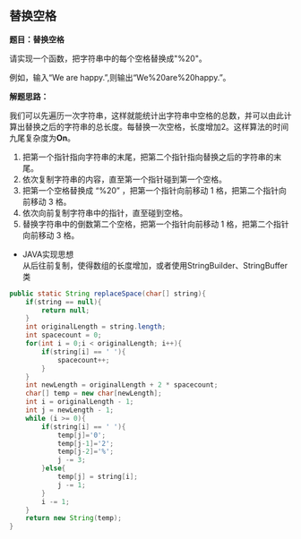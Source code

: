 <link href="markdown.css" rel="stylesheet"></link>

## 替换空格
**题目：替换空格**    

请实现一个函数，把字符串中的每个空格替换成"%20"。
  
例如，输入“We are happy.”,则输出“We%20are%20happy.”。

**解题思路：**    

我们可以先遍历一次字符串，这样就能统计出字符串中空格的总数，并可以由此计算出替换之后的字符串的总长度。每替换一次空格，长度增加2。这样算法的时间九尾复杂度为**On**。
1. 把第一个指针指向字符串的末尾，把第二个指针指向替换之后的字符串的末尾。
2. 依次复制字符串的内容，直至第一个指针碰到第一个空格。
3. 把第一个空格替换成 “%20” ，把第一个指针向前移动 1 格，把第二个指针向前移动 3 格。
4. 依次向前复制字符串中的指针，直至碰到空格。
5. 替换字符串中的倒数第二个空格，把第一个指针向前移动 1 格，把第二个指针向前移动 3 格。

* JAVA实现思想  
从后往前复制，使得数组的长度增加，或者使用StringBuilder、StringBuffer类

```java
public static String replaceSpace(char[] string){
    if(string == null){
        return null;
    }
    int originalLength = string.length;
    int spacecount = 0;
    for(int i = 0;i < originalLength; i++){
        if(string[i] == ' '){
            spacecount++;
        }
    }
    int newLength = originalLength + 2 * spacecount;
    char[] temp = new char[newLength];
    int i = originalLength - 1;
    int j = newLength - 1;
    while (i >= 0){
        if(string[i] == ' '){
            temp[j]='0';
            temp[j-1]='2';
            temp[j-2]='%';
            j -= 3;
        }else{
            temp[j] = string[i];
            j -= 1;
        }
        i -= 1;
    }
    return new String(temp);
}
```


